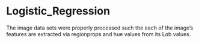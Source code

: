 # Logistic_Regression
The image data sets were properly processed such the each of the image’s features are extracted via regionprops and hue values from its L*a*b values. 

